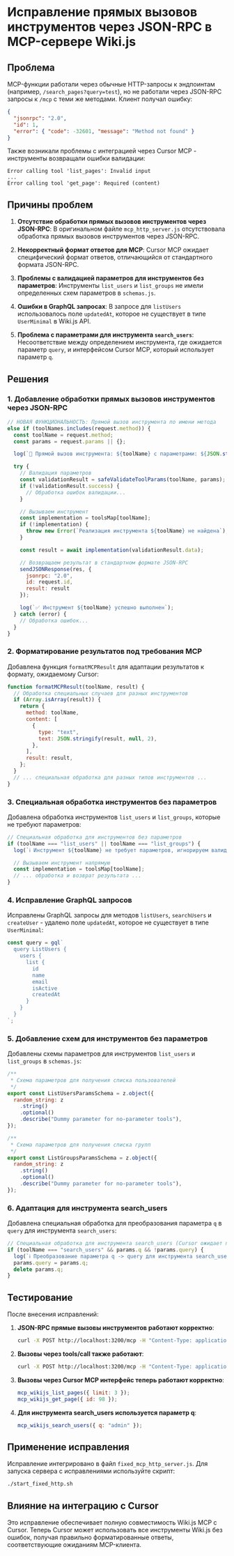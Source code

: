 # Исправление прямых вызовов инструментов через JSON-RPC в MCP-сервере Wiki.js

## Проблема

MCP-функции работали через обычные HTTP-запросы к эндпоинтам (например, `/search_pages?query=test`),
но не работали через JSON-RPC запросы к `/mcp` с теми же методами. Клиент получал ошибку:

```json
{
  "jsonrpc": "2.0",
  "id": 1,
  "error": { "code": -32601, "message": "Method not found" }
}
```

Также возникали проблемы с интеграцией через Cursor MCP - инструменты возвращали ошибки валидации:

```
Error calling tool 'list_pages': Invalid input
...
Error calling tool 'get_page': Required (content)
```

## Причины проблем

1. **Отсутствие обработки прямых вызовов инструментов через JSON-RPC**:
   В оригинальном файле `mcp_http_server.js` отсутствовала обработка прямых вызовов инструментов через JSON-RPC.
2. **Некорректный формат ответов для MCP**:
   Cursor MCP ожидает специфический формат ответов, отличающийся от стандартного формата JSON-RPC.

3. **Проблемы с валидацией параметров для инструментов без параметров**:
   Инструменты `list_users` и `list_groups` не имели определенных схем параметров в `schemas.js`.

4. **Ошибки в GraphQL запросах**:
   В запросе для `listUsers` использовалось поле `updatedAt`, которое не существует в типе `UserMinimal` в Wiki.js API.

5. **Проблема с параметрами для инструмента `search_users`**:
   Несоответствие между определением инструмента, где ожидается параметр `query`, и интерфейсом Cursor MCP, который использует параметр `q`.

## Решения

### 1. Добавление обработки прямых вызовов инструментов через JSON-RPC

```javascript
// НОВАЯ ФУНКЦИОНАЛЬНОСТЬ: Прямой вызов инструмента по имени метода
else if (toolNames.includes(request.method)) {
  const toolName = request.method;
  const params = request.params || {};

  log(`🔧 Прямой вызов инструмента: ${toolName} с параметрами: ${JSON.stringify(params)}`);

  try {
    // Валидация параметров
    const validationResult = safeValidateToolParams(toolName, params);
    if (!validationResult.success) {
      // Обработка ошибок валидации...
    }

    // Вызываем инструмент
    const implementation = toolsMap[toolName];
    if (!implementation) {
      throw new Error(`Реализация инструмента ${toolName} не найдена`);
    }

    const result = await implementation(validationResult.data);

    // Возвращаем результат в стандартном формате JSON-RPC
    sendJSONResponse(res, {
      jsonrpc: "2.0",
      id: request.id,
      result: result
    });

    log(`✅ Инструмент ${toolName} успешно выполнен`);
  } catch (error) {
    // Обработка ошибок...
  }
}
```

### 2. Форматирование результатов под требования MCP

Добавлена функция `formatMCPResult` для адаптации результатов к формату, ожидаемому Cursor:

```javascript
function formatMCPResult(toolName, result) {
  // Обработка специальных случаев для разных инструментов
  if (Array.isArray(result)) {
    return {
      method: toolName,
      content: [
        {
          type: "text",
          text: JSON.stringify(result, null, 2),
        },
      ],
      result: result,
    };
  }
  // ... специальная обработка для разных типов инструментов ...
}
```

### 3. Специальная обработка инструментов без параметров

Добавлена обработка инструментов `list_users` и `list_groups`, которые не требуют параметров:

```javascript
// Специальная обработка для инструментов без параметров
if (toolName === "list_users" || toolName === "list_groups") {
  log(`ℹ️ Инструмент ${toolName} не требует параметров, игнорируем валидацию`);

  // Вызываем инструмент напрямую
  const implementation = toolsMap[toolName];
  // ... обработка и возврат результата ...
}
```

### 4. Исправление GraphQL запросов

Исправлены GraphQL запросы для методов `listUsers`, `searchUsers` и `createUser` - удалено поле `updatedAt`, которое не существует в типе `UserMinimal`:

```javascript
const query = gql`
  query ListUsers {
    users {
      list {
        id
        name
        email
        isActive
        createdAt
      }
    }
  }
`;
```

### 5. Добавление схем для инструментов без параметров

Добавлены схемы параметров для инструментов `list_users` и `list_groups` в `schemas.js`:

```javascript
/**
 * Схема параметров для получения списка пользователей
 */
export const ListUsersParamsSchema = z.object({
  random_string: z
    .string()
    .optional()
    .describe("Dummy parameter for no-parameter tools"),
});

/**
 * Схема параметров для получения списка групп
 */
export const ListGroupsParamsSchema = z.object({
  random_string: z
    .string()
    .optional()
    .describe("Dummy parameter for no-parameter tools"),
});
```

### 6. Адаптация для инструмента search_users

Добавлена специальная обработка для преобразования параметра `q` в `query` для инструмента `search_users`:

```javascript
// Специальная обработка для инструмента search_users (Cursor ожидает параметр 'q')
if (toolName === "search_users" && params.q && !params.query) {
  log(`ℹ️ Преобразование параметра q -> query для инструмента search_users`);
  params.query = params.q;
  delete params.q;
}
```

## Тестирование

После внесения исправлений:

1. **JSON-RPC прямые вызовы инструментов работают корректно**:

   ```bash
   curl -X POST http://localhost:3200/mcp -H "Content-Type: application/json" -d '{"jsonrpc":"2.0","id":1,"method":"list_users","params":{}}'
   ```

2. **Вызовы через tools/call также работают**:

   ```bash
   curl -X POST http://localhost:3200/mcp -H "Content-Type: application/json" -d '{"jsonrpc":"2.0","id":2,"method":"tools/call","params":{"name":"list_pages","arguments":{"limit":5}}}'
   ```

3. **Вызовы через Cursor MCP интерфейс теперь работают корректно**:

   ```javascript
   mcp_wikijs_list_pages({ limit: 3 });
   mcp_wikijs_get_page({ id: 98 });
   ```

4. **Для инструмента search_users используется параметр q**:
   ```javascript
   mcp_wikijs_search_users({ q: "admin" });
   ```

## Применение исправления

Исправление интегрировано в файл `fixed_mcp_http_server.js`. Для запуска сервера с исправлениями используйте скрипт:

```bash
./start_fixed_http.sh
```

## Влияние на интеграцию с Cursor

Это исправление обеспечивает полную совместимость Wiki.js MCP с Cursor. Теперь Cursor может использовать все инструменты Wiki.js без ошибок, получая правильно форматированные ответы, соответствующие ожиданиям MCP-клиента.

